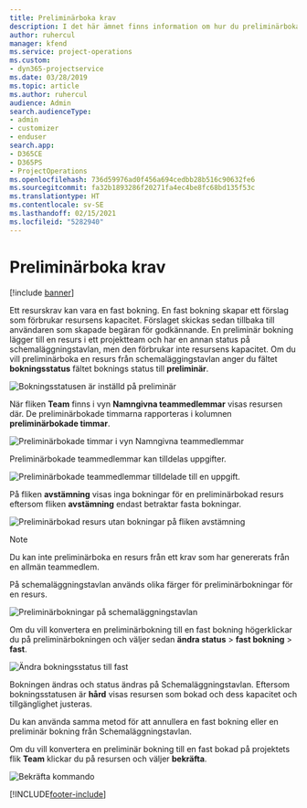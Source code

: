 ```yaml
---
title: Preliminärboka krav
description: I det här ämnet finns information om hur du preliminärbokar krav.
author: ruhercul
manager: kfend
ms.service: project-operations
ms.custom:
- dyn365-projectservice
ms.date: 03/28/2019
ms.topic: article
ms.author: ruhercul
audience: Admin
search.audienceType:
- admin
- customizer
- enduser
search.app:
- D365CE
- D365PS
- ProjectOperations
ms.openlocfilehash: 736d59976ad0f456a694cedbb28b516c90632fe6
ms.sourcegitcommit: fa32b1893286f20271fa4ec4be8fc68bd135f53c
ms.translationtype: HT
ms.contentlocale: sv-SE
ms.lasthandoff: 02/15/2021
ms.locfileid: "5282940"
---
```

# <a name="soft-book-requirements"></a>Preliminärboka krav

[!include [banner](../includes/psa-now-project-operations.md)]

Ett resurskrav kan vara en fast bokning. En fast bokning skapar ett förslag som förbrukar resursens kapacitet. Förslaget skickas sedan tillbaka till användaren som skapade begäran för godkännande. En preliminär bokning lägger till en resurs i ett projektteam och har en annan status på schemaläggningstavlan, men den förbrukar inte resursens kapacitet. Om du vill preliminärboka en resurs från schemaläggingstavlan anger du fältet **bokningsstatus** fältet boknings status till **preliminär**.

![Bokningsstatusen är inställd på preliminär](media/Resource-Management-image77.png)

När fliken **Team** finns i vyn **Namngivna teammedlemmar** visas resursen där. De preliminärbokade timmarna rapporteras i kolumnen **preliminärbokade timmar**.

![Preliminärbokade timmar i vyn Namngivna teammedlemmar](media/Resource-Management-image78.png)

Preliminärbokade teammedlemmar kan tilldelas uppgifter.

![Preliminärbokade teammedlemmar tilldelade till en uppgift.](media/Resource-Management-image79.png)

På fliken **avstämning** visas inga bokningar för en preliminärbokad resurs eftersom fliken **avstämning** endast betraktar fasta bokningar.

![Preliminärbokad resurs utan bokningar på fliken avstämning](media/Resource-Management-image80.png)

> [!NOTE]
> Du kan inte preliminärboka en resurs från ett krav som har genererats från en allmän teammedlem.

På schemaläggningstavlan används olika färger för preliminärbokningar för en resurs.

![Preliminärbokningar på schemaläggningstavlan](media/Resource-Management-image81.png)

Om du vill konvertera en preliminärbokning till en fast bokning högerklickar du på preliminärbokningen och väljer sedan **ändra status** \> **fast bokning** \> **fast**.

![Ändra bokningsstatus till fast](media/Resource-Management-image82.png)

Bokningen ändras och status ändras på Schemaläggningstavlan. Eftersom bokningsstatusen är **hård** visas resursen som bokad och dess kapacitet och tillgänglighet justeras.

Du kan använda samma metod för att annullera en fast bokning eller en preliminär bokning från Schemaläggningstavlan.

Om du vill konvertera en preliminär bokning till en fast bokad på projektets flik **Team** klickar du på resursen och väljer **bekräfta**.

![Bekräfta kommando](media/Resource-Management-image83.png)


[!INCLUDE[footer-include](../includes/footer-banner.md)]
